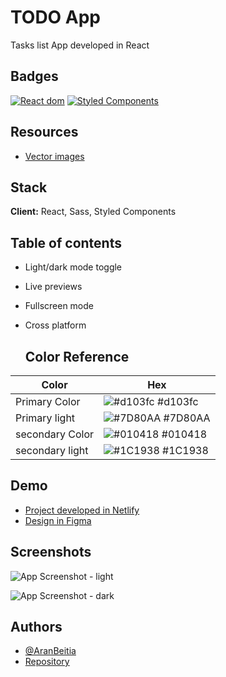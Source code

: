 # TODO App

Tasks list App developed in React

## Badges

[![React dom](https://img.shields.io/badge/React-17.0.2-blue)](https://img.shields.io/badge/React-17.0.2-blue)
[![Styled Components](https://img.shields.io/badge/Styled%20Components-5.3.1-pink)](https://img.shields.io/badge/Styled%20Components-5.3.1-pink)

## Resources

- [Vector images](https://undraw.co/illustrations)

## Stack

**Client:** React, Sass, Styled Components

## Table of contents

- Light/dark mode toggle
- Live previews
- Fullscreen mode
- Cross platform

  ## Color Reference

| Color           | Hex                                                              |
| --------------- | ---------------------------------------------------------------- |
| Primary Color   | ![#d103fc](https://via.placeholder.com/10/d103fc?text=+) #d103fc |
| Primary light   | ![#7D80AA](https://via.placeholder.com/10/7D80AA?text=+) #7D80AA |
| secondary Color | ![#010418](https://via.placeholder.com/10/010418?text=+) #010418 |
| secondary light | ![#1C1938](https://via.placeholder.com/10/1C1938?text=+) #1C1938 |

## Demo

- [Project developed in Netlify](https://muchmoretodo.netlify.app/)
- [Design in Figma](https://www.figma.com/file/8tWej6tuMP1uiTU7jaeNWq/TODO-LIST?node-id=0%3A1)

## Screenshots

![App Screenshot - light](https://user-images.githubusercontent.com/12766483/136756256-95c2ace0-bdce-41a0-b709-9ec8af35b758.jpg)

![App Screenshot - dark](https://user-images.githubusercontent.com/12766483/136756277-207337c0-ddf0-4a4c-9036-f4eee7fe597c.jpg)

## Authors

- [@AranBeitia](https://www.github.com/AranBeitia)
- [Repository](https://github.com/AranBeitia/react-todo)
